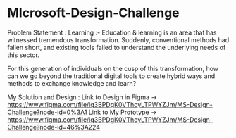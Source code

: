 # MIcrosoft-Design-Challenge

Problem Statement :
Learning :-
Education & learning is an area that has witnessed tremendous transformation. Suddenly, conventional methods had fallen short, and existing tools failed to understand the underlying needs of this sector.

For this generation of individuals on the cusp of this transformation, how can we go beyond the traditional digital tools to create hybrid ways and methods to exchange knowledge and learn?


My Solution and Design : 
Link to Design in Figma -> https://www.figma.com/file/iq3BPDgK0VThoyLTPWYZJm/MS-Design-Challenge?node-id=0%3A1
Link to My Prototype -> https://www.figma.com/file/iq3BPDgK0VThoyLTPWYZJm/MS-Design-Challenge?node-id=46%3A224
